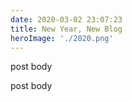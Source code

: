 ```yaml
---
date: 2020-03-02 23:07:23
title: New Year, New Blog
heroImage: './2020.png'
---
```


post body

post body

<YouTubeVideo id="kjQ7Axuyp_M" />
